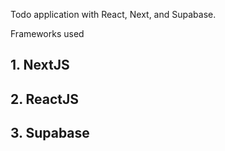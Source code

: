 Todo application with React, Next, and Supabase.


Frameworks used
## 1. NextJS
## 2. ReactJS
## 3. Supabase

